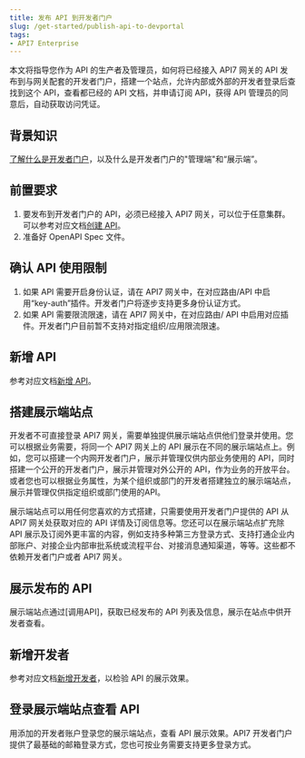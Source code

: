 ```yaml
---
title: 发布 API 到开发者门户
slug: /get-started/publish-api-to-devportal
tags:
- API7 Enterprise
---
```


本文将指导您作为 API 的生产者及管理员，如何将已经接入 API7 网关的 API 发布到与网关配套的开发者门户，搭建一个站点，允许内部或外部的开发者登录后查找到这个 API，查看都已经的 API 文档，并申请订阅 API，获得 API 管理员的同意后，自动获取访问凭证。

## 背景知识
[了解什么是开发者门户](https://docs.apiseven.com/enterprise/devportal/overview)，以及什么是开发者门户的"管理端"和“展示端”。

## 前置要求
1. 要发布到开发者门户的 API，必须已经接入 API7 网关，可以位于任意集群。可以参考对应文档[创建 API](https://docs.apiseven.com/enterprise/cluster/api-list#新增API)。
2. 准备好 OpenAPI Spec 文件。

## 确认 API 使用限制
1. 如果 API 需要开启身份认证，请在 API7 网关中，在对应路由/API 中启用“key-auth”插件。开发者门户将逐步支持更多身份认证方式。
2. 如果 API 需要限流限速，请在 API7 网关中，在对应路由/ API 中启用对应插件。开发者门户目前暂不支持对指定组织/应用限流限速。

## 新增 API
参考对应文档[新增 API](https://docs.apiseven.com/enterprise/devportal/api#新增API)。

## 搭建展示端站点
开发者不可直接登录 API7 网关，需要单独提供展示端站点供他们登录并使用。您可以根据业务需要，将同一个 API7 网关上的 API 展示在不同的展示端站点上。例如，您可以搭建一个内网开发者门户，展示并管理仅供内部业务使用的 API，同时搭建一个公开的开发者门户，展示并管理对外公开的 API，作为业务的开放平台。或者您也可以根据业务属性，为某个组织或部门的开发者搭建独立的展示端站点，展示并管理仅供指定组织或部门使用的API。

展示端站点可以用任何您喜欢的方式搭建，只需要使用开发者门户提供的 API 从 API7 网关处获取对应的 API 详情及订阅信息等。您还可以在展示端站点扩充除 API 展示及订阅外更丰富的内容，例如支持多种第三方登录方式、支持打通企业内部账户、对接企业内部审批系统或流程平台、对接消息通知渠道，等等。这些都不依赖开发者门户或者 API7 网关。

## 展示发布的 API
展示端站点通过[调用API]，获取已经发布的 API 列表及信息，展示在站点中供开发者查看。

## 新增开发者
参考对应文档[新增开发者](https://docs.apiseven.com/enterprise/devportal/developer#新增开发者)，以检验 API 的展示效果。

## 登录展示端站点查看 API
用添加的开发者账户登录您的展示端站点，查看 API 展示效果。API7 开发者门户提供了最基础的邮箱登录方式，您也可按业务需要支持更多登录方式。








